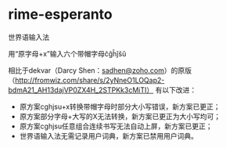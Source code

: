 # rime-esperanto
世界语输入法

用“原字母+x”输入六个带帽字母ĉĝĥĵŝŭ

相比于dekvar（Darcy Shen：sadhen@zoho.com）的原版（http://fromwiz.com/share/s/2yNneO1LOQap2-bdmA21_AH13dajVP0ZX4H_2STPKk3cMiTI）
有以下改进：

- 原方案cghjsu+x转换带帽字母时部分大小写错误，新方案已更正；
- 原方案部分字母+大写的X无法转换，新方案已更正为大小写均可；
- 原方案cghjsu任意组合连续书写无法自动上屏，新方案已更正；
- 世界语输入法无需记录用户词典，新方案已禁用用户词典。

